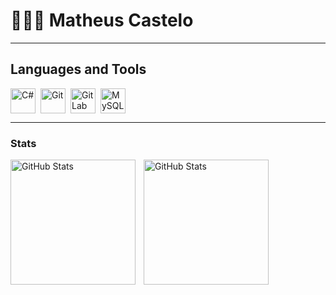 # 👩🏻‍💻 Matheus Castelo
----
## Languages and Tools
<style>
  .icon-list {
    display: flex;
    gap: 0.5rem;      
    align-items: center;
  }
  .icon-list img {
    width: 40px;      
    height: 40px;
  }
</style>

<div class="icon-list">
  <img src="https://cdn.jsdelivr.net/gh/devicons/devicon@latest/icons/csharp/csharp-original.svg" alt="C#">
  <img src="https://cdn.jsdelivr.net/gh/devicons/devicon@latest/icons/git/git-original-wordmark.svg" alt="Git">
  <img src="https://cdn.jsdelivr.net/gh/devicons/devicon@latest/icons/gitlab/gitlab-original.svg" alt="GitLab">
  <img src="https://cdn.jsdelivr.net/gh/devicons/devicon@latest/icons/mysql/mysql-original-wordmark.svg" alt="MySQL">
</div>



----
### Stats

<p>
  <img 
    align="left" 
    alt="GitHub Stats" 
    height="200" 
    style="padding-right: 10px;" 
    src="https://github-readme-stats.vercel.app/api?username=matheus-castelo&show_icons=true&theme=tokyonight&include_all_commits=true&locale=en-US" 
  />

<img 
      align="left" 
      alt="GitHub Stats" 
      height="200" 
      src="https://github-readme-stats.vercel.app/api/top-langs/?username=matheus-castelo&theme=tokyonight&layout=compact&custom_title=Technologies&langs_count=9" 
  />

</p>
